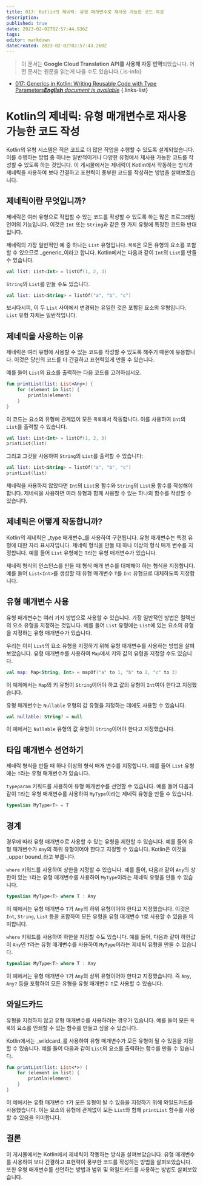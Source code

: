 ```yaml
---
title: 017: Kotlin의 제네릭: 유형 매개변수로 재사용 가능한 코드 작성
description: 
published: true
date: 2023-02-02T02:57:44.936Z
tags: 
editor: markdown
dateCreated: 2023-02-02T02:57:43.260Z
---
```


> 이 문서는 **Google Cloud Translation API를 사용해 자동 번역**되었습니다.
어떤 문서는 원문을 읽는게 나을 수도 있습니다.{.is-info}



- [017: Generics in Kotlin: Writing Reusable Code with Type Parameters***English** document is available*](/en/Knowledge-base/Kotlin/Learning/017-generics-in-kotlin-writing-reusable-code-with-type-parameters)
{.links-list}


# Kotlin의 제네릭: 유형 매개변수로 재사용 가능한 코드 작성

Kotlin의 유형 시스템은 적은 코드로 더 많은 작업을 수행할 수 있도록 설계되었습니다. 이를 수행하는 방법 중 하나는 일반적이거나 다양한 유형에서 재사용 가능한 코드를 작성할 수 있도록 하는 것입니다. 이 게시물에서는 제네릭이 Kotlin에서 작동하는 방식과 제네릭을 사용하여 보다 간결하고 표현력이 풍부한 코드를 작성하는 방법을 살펴보겠습니다.

## 제네릭이란 무엇입니까?

제네릭은 여러 유형으로 작업할 수 있는 코드를 작성할 수 있도록 하는 많은 프로그래밍 언어의 기능입니다. 이것은 `Int` 또는 `String`과 같은 한 가지 유형에 특정한 코드와 반대입니다.

제네릭의 가장 일반적인 예 중 하나는 `List` 유형입니다. `목록`은 모든 유형의 요소를 포함할 수 있으므로 _generic_이라고 합니다. Kotlin에서는 다음과 같이 `Int`의 `List`를 만들 수 있습니다.

```kotlin
val list: List<Int> = listOf(1, 2, 3)
```

`String`의 `List`를 만들 수도 있습니다.

```kotlin
val list: List<String> = listOf("a", "b", "c")
```

보시다시피, 이 두 `List` 사이에서 변경되는 유일한 것은 포함된 요소의 유형입니다. `List` 유형 자체는 일반적입니다.

## 제네릭을 사용하는 이유

제네릭은 여러 유형에 사용할 수 있는 코드를 작성할 수 있도록 해주기 때문에 유용합니다. 이것은 당신의 코드를 더 간결하고 표현력있게 만들 수 있습니다.

예를 들어 `List`의 요소를 출력하는 다음 코드를 고려하십시오.

```kotlin
fun printList(list: List<Any>) {
    for (element in list) {
        println(element)
    }
}
```

이 코드는 요소의 유형에 관계없이 모든 `목록`에서 작동합니다. 이를 사용하여 `Int`의 `List`를 출력할 수 있습니다.

```kotlin
val list: List<Int> = listOf(1, 2, 3)
printList(list)
```

그리고 그것을 사용하여 `String`의 `List`를 출력할 수 있습니다:

```kotlin
val list: List<String> = listOf("a", "b", "c")
printList(list)
```

제네릭을 사용하지 않았다면 `Int`의 `List`용 함수와 `String`의 `List`용 함수를 작성해야 합니다. 제네릭을 사용하면 여러 유형과 함께 사용할 수 있는 하나의 함수를 작성할 수 있습니다.

## 제네릭은 어떻게 작동합니까?

Kotlin의 제네릭은 _type 매개변수_를 사용하여 구현됩니다. 유형 매개변수는 특정 유형에 대한 자리 표시자입니다. 제네릭 형식을 만들 때 하나 이상의 형식 매개 변수를 지정합니다. 예를 들어 `List` 유형에는 `T`라는 유형 매개변수가 있습니다.

제네릭 형식의 인스턴스를 만들 때 형식 매개 변수를 대체해야 하는 형식을 지정합니다. 예를 들어 `List<Int>`를 생성할 때 유형 매개변수 `T`를 `Int` 유형으로 대체하도록 지정합니다.

## 유형 매개변수 사용

유형 매개변수는 여러 가지 방법으로 사용할 수 있습니다. 가장 일반적인 방법은 컬렉션의 요소 유형을 지정하는 것입니다. 예를 들어 `List` 유형에는 `List`에 있는 요소의 유형을 지정하는 유형 매개변수가 있습니다.

우리는 이미 `List`의 요소 유형을 지정하기 위해 유형 매개변수를 사용하는 방법을 살펴보았습니다. 유형 매개변수를 사용하여 `Map`에서 키와 값의 유형을 지정할 수도 있습니다.

```kotlin
val map: Map<String, Int> = mapOf("a" to 1, "b" to 2, "c" to 3)
```

이 예제에서는 `Map`의 키 유형이 `String`이어야 하고 값의 유형이 `Int`여야 한다고 지정했습니다.

유형 매개변수는 `Nullable` 유형의 값 유형을 지정하는 데에도 사용할 수 있습니다.

```kotlin
val nullable: String? = null
```

이 예에서는 `Nullable` 유형의 값 유형이 `String`이어야 한다고 지정했습니다.

## 타입 매개변수 선언하기

제네릭 형식을 만들 때 하나 이상의 형식 매개 변수를 지정합니다. 예를 들어 `List` 유형에는 `T`라는 유형 매개변수가 있습니다.

`typeparam` 키워드를 사용하여 유형 매개변수를 선언할 수 있습니다. 예를 들어 다음과 같이 `T`라는 유형 매개변수를 사용하여 `MyType`이라는 제네릭 유형을 만들 수 있습니다.

```kotlin
typealias MyType<T> = T
```

## 경계

경우에 따라 유형 매개변수로 사용할 수 있는 유형을 제한할 수 있습니다. 예를 들어 유형 매개변수가 `Any`의 하위 유형이어야 한다고 지정할 수 있습니다. Kotlin은 이것을 _upper bound_라고 부릅니다.

`where` 키워드를 사용하여 상한을 지정할 수 있습니다. 예를 들어, 다음과 같이 `Any`의 상한이 있는 `T`라는 유형 매개변수를 사용하여 `MyType`이라는 제네릭 유형을 만들 수 있습니다.

```kotlin
typealias MyType<T> where T : Any
```

이 예에서는 유형 매개변수 `T`가 `Any`의 하위 유형이어야 한다고 지정했습니다. 이것은 `Int`, `String`, `List` 등을 포함하여 모든 유형을 유형 매개변수 `T`로 사용할 수 있음을 의미합니다.

`where` 키워드를 사용하여 하한을 지정할 수도 있습니다. 예를 들어, 다음과 같이 하한값이 `Any`인 `T`라는 유형 매개변수를 사용하여 `MyType`이라는 제네릭 유형을 만들 수 있습니다.

```kotlin
typealias MyType<T> where T : Any
```

이 예에서는 유형 매개변수 `T`가 `Any`의 상위 유형이어야 한다고 지정했습니다. 즉 `Any`, `Any?` 등을 포함하여 모든 유형을 유형 매개변수 `T`로 사용할 수 있습니다.

## 와일드카드

유형을 지정하지 않고 유형 매개변수를 사용하려는 경우가 있습니다. 예를 들어 모든 `목록`의 요소를 인쇄할 수 있는 함수를 만들고 싶을 수 있습니다.

Kotlin에서는 _wildcard_를 사용하여 유형 매개변수가 모든 유형이 될 수 있음을 지정할 수 있습니다. 예를 들어 다음과 같이 `List`의 요소를 출력하는 함수를 만들 수 있습니다.

```kotlin
fun printList(list: List<*>) {
    for (element in list) {
        println(element)
    }
}
```

이 예에서는 유형 매개변수 `T`가 모든 유형이 될 수 있음을 지정하기 위해 와일드카드를 사용했습니다. 이는 요소의 유형에 관계없이 모든 `List`와 함께 `printList` 함수를 사용할 수 있음을 의미합니다.

## 결론

이 게시물에서는 Kotlin에서 제네릭이 작동하는 방식을 살펴보았습니다. 유형 매개변수를 사용하여 보다 간결하고 표현력이 풍부한 코드를 작성하는 방법을 살펴보았습니다. 또한 유형 매개변수를 선언하는 방법과 범위 및 와일드카드를 사용하는 방법도 살펴보았습니다.